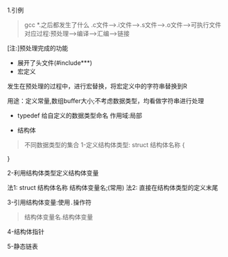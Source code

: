 1.引例
> gcc *.之后都发生了什么
.c文件-->.i文件-->.s文件-->.o文件-->可执行文件 
对应过程:预处理-->编译-->汇编-->链接

[注:]预处理完成的功能
* 展开了头文件(#include***)
* 宏定义

发生在预处理的过程中，进行宏替换，将宏定义中的字符串替换到R

用途：定义常量,数组buffer大小;不考虑数据类型，均看做字符串进行处理

* typedef
给自定义的数据类型命名
作用域:局部

* 结构体
> 不同数据类型的集合
1-定义结构体类型:
struct 结构体名称 {


}

2-利用结构体类型定义结构体变量

法1: struct 结构体名称 结构体变量名;(常用)
法2: 直接在结构体类型的定义末尾

3-引用结构体变量:使用`.`操作符
> 结构体变量名.结构体变量


4-结构体指针

5-静态链表


